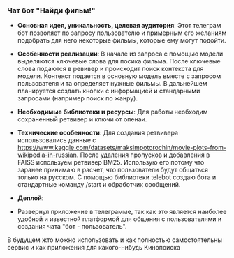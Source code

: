 
### Чат бот "Найди фильм!"


- **Основная идея, уникальность, целевая аудитория**: 
Этот телеграм бот позволяет по запросу пользователю и примерным его желаниям подобрать для него некоторые фильмы, которые ему могут подойти.


- **Особенности реализации**: 
В начале из запроса с помощью модели выделяются ключевые слова для посика фильма. После ключевые слова подаются в ревивер и происходит поиск контекста для модели.
Контекст подается в основную модель вместе с запросом пользователя и та определяет нужные фильмы.
В дальнейшем планируется создать кнопки с информацией и стандарными запросами (например поиск по жанру).


- **Необходимые библиотеки и ресурсы**: 
Для работы необходим сохраненный ретвивер и ключи от опенаи.


- **Технические особенности**:
Для создания ретвивера использовались данные с https://www.kaggle.com/datasets/maksimpotorochin/movie-plots-from-wikipedia-in-russian.
После удаления пропусков и добавления в FAISS используем ретвивер BM25. Использую его потому что заранее принимаю в расчет, что пользователи будут общаться только на русском.
С помощью библиотеки telebot создаю бота и стандартные команду /start и обработчик сообщений.


- **Деплой**:
- Развернул приложение в телеграмме, так как это является наиболее удобной и известной платформой для общения с пользователями и создания чата "бот - пользователь".  


В будущем жто можно использовать и как полностью самостоятельны сервис и как приложения для какого-нибудь Кинопоиска
